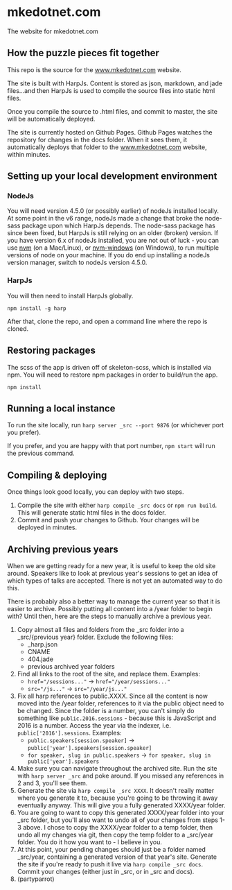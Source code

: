 # mkedotnet.com
The website for mkedotnet.com

## How the puzzle pieces fit together
This repo is the source for the www.mkedotnet.com website.

The site is built with HarpJs. Content is stored as json, markdown, and jade files...and then HarpJs is used to compile the source files into static html files.

Once you compile the source to .html files, and commit to master, the site will be automatically deployed.

The site is currently hosted on Github Pages. Github Pages watches the repository for changes in the docs folder. When it sees them, it automatically deploys that folder to the www.mkedotnet.com website, within minutes.

## Setting up your local development environment
### NodeJs
You will need version 4.5.0 (or possibly earlier) of nodeJs installed locally.
At some point in the v6 range, nodeJs made a change that broke the node-sass package upon which HarpJs depends.
The node-sass package has since been fixed, but HarpJs is still relying on an older (broken) version.
If you have version 6.x of nodeJs installed, you are not out of luck - you can use [nvm](https://github.com/creationix/nvm) (on a Mac/Linux), or [nvm-windows](https://github.com/coreybutler/nvm-windows) (on Windows), to run multiple versions of node on your machine.
If you do end up installing a nodeJs version manager, switch to nodeJs version 4.5.0.

### HarpJs
You will then need to install HarpJs globally.

`npm install -g harp`

After that, clone the repo, and open a command line where the repo is cloned.

## Restoring packages
The scss of the app is driven off of skeleton-scss, which is installed via npm. You will need to restore npm packages in order to build/run the app.

`npm install`

## Running a local instance
To run the site locally, run `harp server _src --port 9876` (or whichever port you prefer).

If you prefer, and you are happy with that port number, `npm start` will run the previous command.

## Compiling & deploying
Once things look good locally, you can deploy with two steps.

1. Compile the site with either `harp compile _src docs` or `npm run build`. This will generate static html files in the docs folder.
2. Commit and push your changes to Github. Your changes will be deployed in minutes.

## Archiving previous years
When we are getting ready for a new year, it is useful to keep the old site around. Speakers like to look at previous year's sessions to get an idea of which types of talks are accepted. There is not yet an automated way to do this.

There is probably also a better way to manage the current year so that it is easier to archive. Possibly putting all content into a /year folder to begin with? Until then, here are the steps to manually archive a previous year.

1. Copy almost all files and folders from the _src folder into a _src/{previous year} folder. Exclude the following files:
    * _harp.json
    * CNAME
    * 404.jade
    * previous archived year folders
2. Find all links to the root of the site, and replace them. Examples:
    * `href="/sessions..."` -> `href="/year/sessions..."`
    * `src="/js..."` -> `src="/year/js..."`
3. Fix all harp references to public.XXXX. Since all the content is now moved into the /year folder, references to it via the public object need to be changed. Since the folder is a number, you can't simply do something like `public.2016.sessions` - because this is JavaScript and 2016 is a number. Access the year via the indexer, i.e. `public['2016'].sessions`. Examples:
    * `public.speakers[session.speaker]` -> `public['year'].speakers[session.speaker]`
    * `for speaker, slug in public.speakers` -> `for speaker, slug in public['year'].speakers`
4. Make sure you can navigate throughout the archived site. Run the site with `harp server _src` and poke around. If you missed any references in 2 and 3, you'll see them.
5. Generate the site via `harp compile _src XXXX`. It doesn't really matter where you generate it to, because you're going to be throwing it away eventually anyway. This will give you a fully generated XXXX/year folder.
6. You are going to want to copy this generated XXXX/year folder into your _src folder, but you'll also want to undo all of your changes from steps 1-3 above. I chose to copy the XXXX/year folder to a temp folder, then undo all my changes via git, then copy the temp folder to a _src/year folder. You do it how you want to - I believe in you.
7. At this point, your pending changes should just be a folder named _src/year, containing a generated version of that year's site. Generate the site if you're ready to push it live via `harp compile _src docs`. Commit your changes (either just in _src, or in _src and docs).
8. (partyparrot)